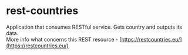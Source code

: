 # rest-countries
Application that consumes RESTful service. Gets country and outputs its data. <br/>
More info what concerns this REST resource - [https://restcountries.eu/](https://restcountries.eu/)